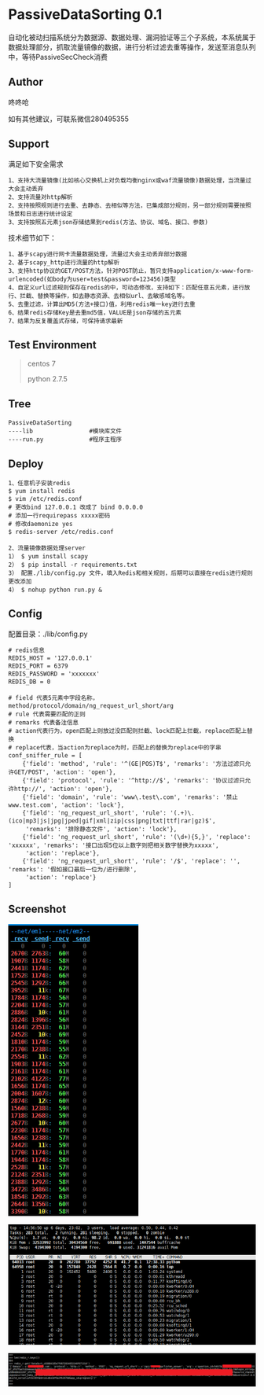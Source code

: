 # PassiveDataSorting 0.1

自动化被动扫描系统分为数据源、数据处理、漏洞验证等三个子系统，本系统属于数据处理部分，抓取流量镜像的数据，进行分析过滤去重等操作，发送至消息队列中，等待PassiveSecCheck消费

## Author ##
咚咚呛 

如有其他建议，可联系微信280495355

## Support ##

满足如下安全需求

	1、支持大流量镜像(比如核心交换机上对负载均衡nginx或waf流量镜像)数据处理，当流量过大会主动丢弃
	2、支持流量对http解析
	2、支持按照规则进行去重、去静态、去相似等方法，已集成部分规则，另一部分规则需要按照场景和日志进行统计设定
	3、支持按照五元素json存储结果到redis(方法、协议、域名、接口、参数)


技术细节如下：

	1、基于scapy进行网卡流量数据处理，流量过大会主动丢弃部分数据
	2、基于scapy_http进行流量的http解析
	3、支持http协议的GET/POST方法，针对POST防止，暂只支持application/x-www-form-urlencoded(如body为user=test&password=123456)类型
	4、自定义url过滤规则保存在redis的中，可动态修改，支持如下：匹配任意五元素，进行放行、拦截、替换等操作，如去静态资源、去相似url、去敏感域名等。
	5、去重过滤，计算出MD5(方法+接口)值，利用redis唯一key进行去重
	6、结果redis存储Key是去重md5值，VALUE是json存储的五元素
	7、结果为反复覆盖式存储，可保持请求最新


## Test Environment ##

>centos 7
>
>python 2.7.5

## Tree ##

	PassiveDataSorting
	----lib                #模块库文件
	----run.py		   	   #程序主程序

## Deploy ##
	
	1、任意机子安装redis
	$ yum install redis
	$ vim /etc/redis.conf
	# 更改bind 127.0.0.1 改成了 bind 0.0.0.0
	# 添加一行requirepass xxxxx密码
	# 修改daemonize yes
	$ redis-server /etc/redis.conf
	
	2、流量镜像数据处理server
	1） $ yum install scapy
	2） $ pip install -r requirements.txt
	3） 配置./lib/config.py 文件，填入Redis和相关规则，后期可以直接在redis进行规则更改添加
	4） $ nohup python run.py &



## Config ##

配置目录：./lib/config.py

	# redis信息
	REDIS_HOST = '127.0.0.1'
	REDIS_PORT = 6379
	REDIS_PASSWORD = 'xxxxxxx'
	REDIS_DB = 0
	
	# field 代表5元素中字段名称，method/protocol/domain/ng_request_url_short/arg
	# rule 代表需要匹配的正则
	# remarks 代表备注信息
	# action代表行为，open匹配上则放过没匹配则拦截、lock匹配上拦截，replace匹配上替换
	# replace代表，当action为replace为时，匹配上的替换为replace中的字串
	conf_sniffer_rule = [
	    {'field': 'method', 'rule': '^(GE|POS)T$', 'remarks': '方法过滤只允许GET/POST', 'action': 'open'},
	    {'field': 'protocol', 'rule': '^http://$', 'remarks': '协议过滤只允许http://', 'action': 'open'},
	    {'field': 'domain', 'rule': 'www\.test\.com', 'remarks': '禁止www.test.com', 'action': 'lock'},
	    {'field': 'ng_request_url_short', 'rule': '(.+)\.(ico|mp3|js|jpg|jped|gif|xml|zip|css|png|txt|ttf|rar|gz)$',
	     'remarks': '排除静态文件', 'action': 'lock'},
	    {'field': 'ng_request_url_short', 'rule': '(\d+){5,}', 'replace': 'xxxxxx', 'remarks': '接口出现5位以上数字则把相关数字替换为xxxxx',
	     'action': 'replace'},
	    {'field': 'ng_request_url_short', 'rule': '/$', 'replace': '', 'remarks': '假如接口最后一位为/进行删除',
	     'action': 'replace'}
	]


## Screenshot ##

![Screenshot](pic/111.png)

![Screenshot](pic/222.png)

![Screenshot](pic/333.png)
